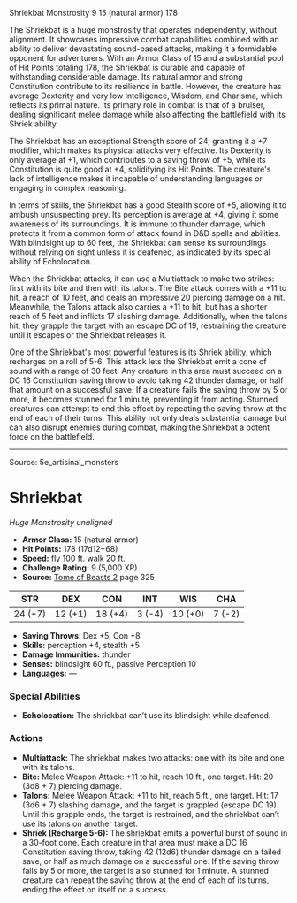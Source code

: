 <MonsterName/>Shriekbat</MonsterName>
<CreatureType/>Monstrosity</CreatureType>
<CR/>9</CR>
<AC/>15 (natural armor)</AC>
<HP/>178</HP>
<summary>The Shriekbat is a huge monstrosity that operates independently, without alignment. It showcases impressive combat capabilities combined with an ability to deliver devastating sound-based attacks, making it a formidable opponent for adventurers. With an Armor Class of 15 and a substantial pool of Hit Points totaling 178, the Shriekbat is durable and capable of withstanding considerable damage. Its natural armor and strong Constitution contribute to its resilience in battle. However, the creature has average Dexterity and very low Intelligence, Wisdom, and Charisma, which reflects its primal nature. Its primary role in combat is that of a bruiser, dealing significant melee damage while also affecting the battlefield with its Shriek ability. </summary>

<detail>

The Shriekbat has an exceptional Strength score of 24, granting it a +7 modifier, which makes its physical attacks very effective. Its Dexterity is only average at +1, which contributes to a saving throw of +5, while its Constitution is quite good at +4, solidifying its Hit Points. The creature's lack of intelligence makes it incapable of understanding languages or engaging in complex reasoning. 

In terms of skills, the Shriekbat has a good Stealth score of +5, allowing it to ambush unsuspecting prey. Its perception is average at +4, giving it some awareness of its surroundings. It is immune to thunder damage, which protects it from a common form of attack found in D&D spells and abilities. With blindsight up to 60 feet, the Shriekbat can sense its surroundings without relying on sight unless it is deafened, as indicated by its special ability of Echolocation.

When the Shriekbat attacks, it can use a Multiattack to make two strikes: first with its bite and then with its talons. The Bite attack comes with a +11 to hit, a reach of 10 feet, and deals an impressive 20 piercing damage on a hit. Meanwhile, the Talons attack also carries a +11 to hit, but has a shorter reach of 5 feet and inflicts 17 slashing damage. Additionally, when the talons hit, they grapple the target with an escape DC of 19, restraining the creature until it escapes or the Shriekbat releases it.

One of the Shriekbat's most powerful features is its Shriek ability, which recharges on a roll of 5-6. This attack lets the Shriekbat emit a cone of sound with a range of 30 feet. Any creature in this area must succeed on a DC 16 Constitution saving throw to avoid taking 42 thunder damage, or half that amount on a successful save. If a creature fails the saving throw by 5 or more, it becomes stunned for 1 minute, preventing it from acting. Stunned creatures can attempt to end this effect by repeating the saving throw at the end of each of their turns. This ability not only deals substantial damage but can also disrupt enemies during combat, making the Shriekbat a potent force on the battlefield.</detail>



---

Source: 5e_artisinal_monsters

# Shriekbat

*Huge* *Monstrosity* *unaligned*

- **Armor Class:** 15 (natural armor)
- **Hit Points:** 178 (17d12+68)
- **Speed:** fly 100 ft. walk 20 ft.
- **Challenge Rating:** 9 (5,000 XP)
- **Source:** [Tome of Beasts 2](https://koboldpress.com/kpstore/product/tome-of-beasts-2-for-5th-edition) page 325

| STR | DEX | CON | INT | WIS | CHA |
| --- | --- | --- | --- | --- | --- |
| 24 (+7) | 12 (+1) | 18 (+4) | 3 (-4) | 10 (+0) | 7 (-2) |

- **Saving Throws**: Dex +5, Con +8
- **Skills:** perception +4, stealth +5
- **Damage Immunities:** thunder
- **Senses:** blindsight 60 ft., passive Perception 10
- **Languages:** —

### Special Abilities

- **Echolocation:** The shriekbat can’t use its blindsight while deafened.

### Actions

- **Multiattack:** The shriekbat makes two attacks: one with its bite and one with its talons.
- **Bite:** Melee Weapon Attack: +11 to hit, reach 10 ft., one target. Hit: 20 (3d8 + 7) piercing damage.
- **Talons:** Melee Weapon Attack: +11 to hit, reach 5 ft., one target. Hit: 17 (3d6 + 7) slashing damage, and the target is grappled (escape DC 19). Until this grapple ends, the target is restrained, and the shriekbat can’t use its talons on another target.
- **Shriek (Recharge 5-6):** The shriekbat emits a powerful burst of sound in a 30-foot cone. Each creature in that area must make a DC 16 Constitution saving throw, taking 42 (12d6) thunder damage on a failed save, or half as much damage on a successful one. If the saving throw fails by 5 or more, the target is also stunned for 1 minute. A stunned creature can repeat the saving throw at the end of each of its turns, ending the effect on itself on a success.




